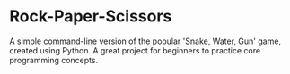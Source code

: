 # Rock-Paper-Scissors
A simple command-line version of the popular 'Snake, Water, Gun' game, created using Python. A great project for beginners to practice core programming concepts.
